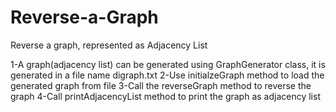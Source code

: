 # Reverse-a-Graph
Reverse a graph, represented as Adjacency List

1-A graph(adjacency list) can be generated using GraphGenerator class, it is generated in a file name digraph.txt
2-Use initialzeGraph method to load the generated graph from file
3-Call the reverseGraph method to reverse the graph
4-Call printAdjacencyList method to print the graph as adjacency list
